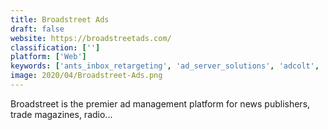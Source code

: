 ```yaml
---
title: Broadstreet Ads
draft: false 
website: https://broadstreetads.com/
classification: ['']
platform: ['Web']
keywords: ['ants_inbox_retargeting', 'ad_server_solutions', 'adcolt', 'adhitz', 'adngin', 'adquick', 'adroll', 'adsense', 'adtapsy', 'adzerk', 'atri', 'doubleclick_for_publishers', 'epom_ad_server', 'google_marketing_platform', 'openx', 'orbit_ad_server', 'sekindo_-_universal_mccann', 'shape.io', 'swoop', 'v12_data', 'viewzd', 'adf.ly']
image: 2020/04/Broadstreet-Ads.png
---
```

Broadstreet is the premier ad management platform for news publishers, trade magazines, radio...